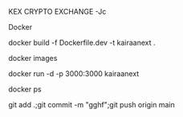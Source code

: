 KEX CRYPTO EXCHANGE -Jc



<!-- sdfa -->

Docker

docker build -f Dockerfile.dev -t kairaanext .

docker images

docker run -d -p 3000:3000 kairaanext


docker ps


git add .;git commit -m "gghf";git push origin main